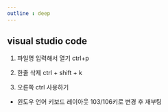 ```yaml
---
outline : deep
---
```


## visual studio code
1. 파일명 입력해서 열기 ctrl+p

2. 한줄 삭제 ctrl + shift + k

3. 오른쪽 ctrl 사용하기
- 윈도우 언어 키보드 레이아웃 103/106키로 변경 후 재부팅
